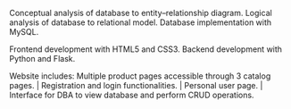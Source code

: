 Conceptual analysis of database to entity–relationship diagram. Logical analysis of database to relational model. Database implementation with MySQL.

Frontend development with HTML5 and CSS3. Backend development with Python and Flask.
	
Website includes: Multiple product pages accessible through 3 catalog pages. | Registration and login functionalities. | Personal user page. | Interface for DBA to view database and perform CRUD operations.
